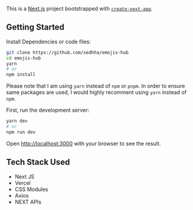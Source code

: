 This is a [Next.js](https://nextjs.org/) project bootstrapped with [`create-next-app`](https://github.com/vercel/next.js/tree/canary/packages/create-next-app).

## Getting Started

Install Dependencies or code files:

```bash
git clone https://github.com/sedhha/emojis-hub
cd emojis-hub
yarn
# or
npm install
```

Please note that I am using `yarn` instead of `npm` or `pnpm`. In order to ensure same packages are used, I would highly recomment using `yarn` instead of `npm`.

First, run the development server:

```bash
yarn dev
# or
npm run dev
```

Open [http://localhost:3000](http://localhost:3000) with your browser to see the result.

## Tech Stack Used

- Next JS
- Vercel
- CSS Modules
- Axios
- NEXT APIs
